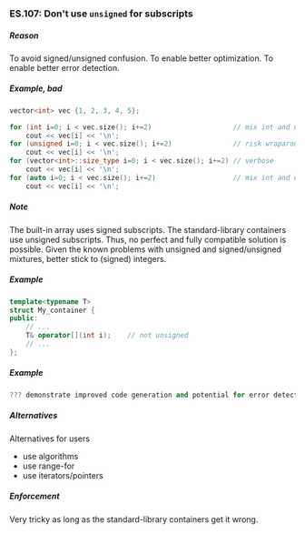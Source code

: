 ### <a name="Res-subscripts"></a>ES.107: Don't use `unsigned` for subscripts

##### Reason

To avoid signed/unsigned confusion.
To enable better optimization.
To enable better error detection.

##### Example, bad

```cpp
vector<int> vec {1, 2, 3, 4, 5};

for (int i=0; i < vec.size(); i+=2)                    // mix int and unsigned
    cout << vec[i] << '\n';
for (unsigned i=0; i < vec.size(); i+=2)               // risk wraparound
    cout << vec[i] << '\n';
for (vector<int>::size_type i=0; i < vec.size(); i+=2) // verbose
    cout << vec[i] << '\n';
for (auto i=0; i < vec.size(); i+=2)                   // mix int and unsigned
    cout << vec[i] << '\n';

```
##### Note

The built-in array uses signed subscripts.
The standard-library containers use unsigned subscripts.
Thus, no perfect and fully compatible solution is possible.
Given the known problems with unsigned and signed/unsigned mixtures, better stick to (signed) integers.

##### Example

```cpp
template<typename T>
struct My_container {
public:
    // ...
    T& operator[](int i);    // not unsigned
    // ...
};

```
##### Example

```cpp
??? demonstrate improved code generation and potential for error detection ???

```
##### Alternatives

Alternatives for users

* use algorithms
* use range-for
* use iterators/pointers

##### Enforcement

Very tricky as long as the standard-library containers get it wrong.

